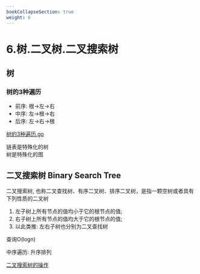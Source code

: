 ```yaml
---
bookCollapseSection: true
weight: 6
---
```


# 6.树.二叉树.二叉搜索树
## 树
### 树的3种遍历
* 前序: 根->左->右
* 中序: 左->根->右
* 后序: 左->右->根  

[树的3种遍历.go](./树的3种遍历)

链表是特殊化的树  
树是特殊化的图  

## 二叉搜索树 Binary Search Tree
二叉搜索树, 也称二叉查找树、有序二叉树、排序二叉树，是指一颗空树或者具有下列性质的二叉树  
1. 左子树上所有节点的值均小于它的根节点的值;  
2. 右子树上所有节点的值均大于它的根节点的值;  
3. 以此类推: 左右子树也分别为二叉查找树  

查询O(logn)

中序遍历: 升序排列

[二叉搜索树的操作](./二叉搜索树的操作)